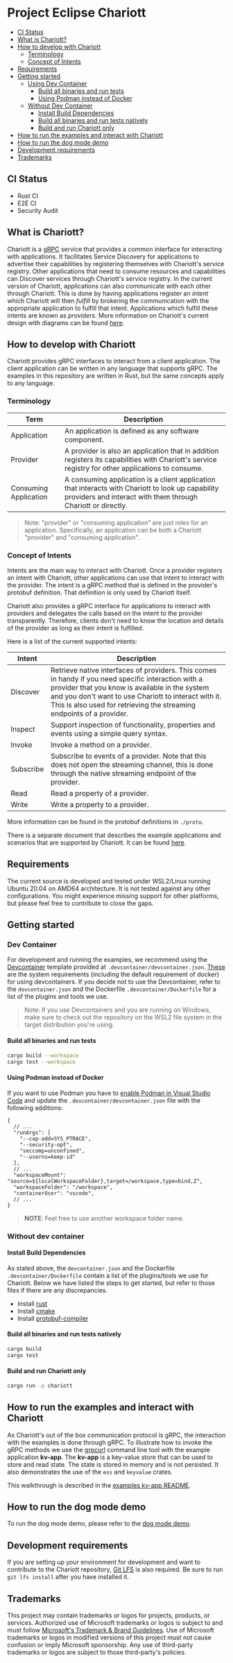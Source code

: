 # Project Eclipse Chariott

- [CI Status](#ci-status)
- [What is Chariott?](#what-is-chariott)
- [How to develop with Chariott](#how-to-develop-with-chariott)
  - [Terminology](#terminology)
  - [Concept of Intents](#concept-of-intents)
- [Requirements](#requirements)
- [Getting started](#getting-started)
  - [Using Dev Container](#dev-container)
    - [Build all binaries and run tests](#build-all-binaries-and-run-tests)
    - [Using Podman instead of Docker](#using-podman-instead-of-docker)
  - [Without Dev Container](#without-dev-container)
    - [Install Build Dependencies](#install-build-dependencies)
    - [Build all binaries and run tests natively](#build-all-binaries-and-run-tests-natively)
    - [Build and run Chariott only](#build-and-run-chariott-only)
- [How to run the examples and interact with Chariott](#how-to-run-the-examples-and-interact-with-chariott)
- [How to run the dog mode demo](#how-to-run-the-dog-mode-demo)
- [Development requirements](#development-requirements)
- [Trademarks](#trademarks)

## CI Status

<!-- TODO: Add back after we move to new Repo -->

- Rust CI
- E2E CI
- Security Audit

## What is Chariott?

Chariott is a [gRPC](https://grpc.io) service that provides a common interface for interacting with applications. It facilitates Service Discovery for applications to advertise their capabilities by registering themselves with Chariott's service registry. Other applications that need to consume resources and capabilities can Discover services through Chariott's service registry. In the current version of Chariott, applications can also communicate with each other through Chariott. This is done by having applications register an _intent_ which Chariott will then _fulfill_ by brokering the communication with the appropriate application to fulfill that intent. Applications which fulfill these intents are known as _providers_. More information on Chariott's current design with diagrams can be found [here](./docs/design/README.md).

## How to develop with Chariott

Chariott provides gRPC interfaces to interact from a client application. The
client application can be written in any language that supports gRPC. The
examples in this repository are written in Rust, but the same concepts apply to
any language.

### Terminology

| Term | Description |
| --- | --- |
| Application | An application is defined as any software component. |
| Provider | A provider is also an application that in addition registers its capabilities with Chariott's service registry for other applications to consume. |
| Consuming Application | A consuming application is a client application that interacts with Chariott to look up capability providers and interact with them through Chariott or directly. |
>Note: "provider" or "consuming application" are just roles for an application. Specifically, an application can be both a Chariott "provider" and "consuming application".

### Concept of Intents

Intents are the main way to interact with Chariott. Once a provider registers
an intent with Chariott, other applications can use that intent to interact with
the provider. The intent is a gRPC method that is defined in the provider's
protobuf definition. That definition is only used by Chariott itself.

Chariott also provides a gRPC interface for applications to interact with
providers and delegates the calls based on the intent to the provider transparently.
Therefore, clients don't need to know the location and details of the provider as long as
their intent is fulfilled.

Here is a list of the current supported intents:

| Intent | Description |
| --- | --- |
| Discover | Retrieve native interfaces of providers. This comes in handy if you need specific interaction with a provider that you know is available in the system and you don't want to use Chariott to interact with it. This is also used for retrieving the streaming endpoints of a provider. |
| Inspect | Support inspection of functionality, properties and events using a simple query syntax. |
| Invoke | Invoke a method on a provider. |
| Subscribe | Subscribe to events of a provider. Note that this does not open the streaming channel, this is done through the native streaming endpoint of the provider. |
| Read | Read a property of a provider. |
| Write | Write a property to a provider. |

More information can be found in the protobuf definitions in `./proto`.

There is a separate document that describes the example applications and
scenarios that are supported by Chariott. It can be found
[here](./examples/applications/README.md).

## Requirements

The current source is developed and tested under WSL2/Linux running Ubuntu 20.04
on AMD64 architecture. It is not tested against any other configurations. You
might experience missing support for other platforms, but please feel free to
contribute to close the gaps.

## Getting started

### Dev Container

For development and running the examples, we recommend using the
[Devcontainer](https://code.visualstudio.com/docs/remote/containers) template
provided at `.devcontainer/devcontainer.json`.
[These](https://code.visualstudio.com/docs/devcontainers/containers#_system-requirements)
are the system requirements (including the default requirement of docker) for using devcontainers.
If you decide not to use the Devcontainer, refer to the `devcontainer.json` and the Dockerfile
`.devcontainer/Dockerfile` for a list of the plugins and tools we use.

> Note: If you use Devcontainers and you are running on Windows, make sure to check out the
> repository on the WSL2 file system in the target distribution you're using.

#### Build all binaries and run tests

```bash
cargo build --workspace
cargo test --workspace
```

#### Using Podman instead of Docker

If you want to use Podman you have to [enable Podman in Visual Studio
Code][vscode-podman] and update the `.devcontainer/devcontainer.json` file
with the following additions:

  [vscode-podman]: https://code.visualstudio.com/remote/advancedcontainers/docker-options#_podman

```jsonc
{
  // ...
  "runArgs": [
    "--cap-add=SYS_PTRACE",
    "--security-opt",
    "seccomp=unconfined",
    "--userns=keep-id"
  ],
  // ...
  "workspaceMount": "source=${localWorkspaceFolder},target=/workspace,type=bind,Z",
  "workspaceFolder": "/workspace",
  "containerUser": "vscode",
  // ...
}
```

> **NOTE**: Feel free to use another workspace folder name.

### Without dev container

#### Install Build Dependencies

As stated above, the `devcontainer.json` and the Dockerfile
`.devcontainer/Dockerfile` contain a list of the plugins/tools we use for Chariott.
Below we have listed the steps to get started, but refer to those files if there are any discrepancies.

- Install [rust](https://rustup.rs/#)
- Install [cmake](https://cmake.org/install/)
- Install [protobuf-compiler](https://grpc.io/docs/protoc-installation/)

#### Build all binaries and run tests natively

```bash
cargo build
cargo test
```

#### Build and run Chariott only

```bash
cargo run -p chariott
```

## How to run the examples and interact with Chariott

As Chariott's out of the box communication protocol is gRPC, the interaction with the
examples is done through gRPC. To illustrate how to invoke the gRPC methods we
use the [grpcurl](https://github.com/fullstorydev/grpcurl) command line tool with the example application
**kv-app**. The **kv-app** is a key-value store that can be used to store
and read state. The state is stored in memory and is not persisted. It also demonstrates
the use of the `ess` and `keyvalue` crates.

This walkthrough is described in the [examples kv-app README](examples/applications/kv-app/README.md).

## How to run the dog mode demo

To run the dog mode demo, please refer to the [dog mode demo](./examples/applications/README.md).

## Development requirements

If you are setting up your environment for development and want to contribute to the Chariott repository, [Git LFS](https://git-lfs.com/) is also required. Be sure to run `git lfs install` after you have installed it.

## Trademarks

This project may contain trademarks or logos for projects, products, or services. Authorized use of Microsoft
trademarks or logos is subject to and must follow
[Microsoft's Trademark & Brand Guidelines](https://www.microsoft.com/legal/intellectualproperty/trademarks/usage/general).
Use of Microsoft trademarks or logos in modified versions of this project must not cause confusion or imply Microsoft sponsorship.
Any use of third-party trademarks or logos are subject to those third-party's policies.
